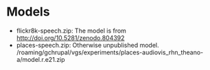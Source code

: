 # Models

- flickr8k-speech.zip: The model is from http://doi.org/10.5281/zenodo.804392
- places-speech.zip: Otherwise unpublished model. /roaming/gchrupal/vgs/experiments/places-audiovis_rhn_theano-a/model.r.e21.zip

